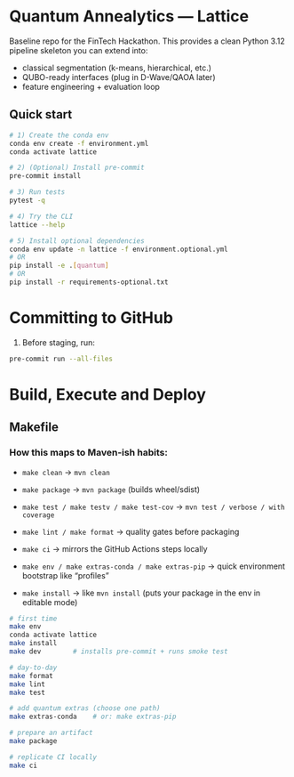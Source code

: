 # Quantum Annealytics — Lattice

Baseline repo for the FinTech Hackathon. This provides a clean Python 3.12 pipeline skeleton you can extend into:
- classical segmentation (k-means, hierarchical, etc.)
- QUBO-ready interfaces (plug in D-Wave/QAOA later)
- feature engineering + evaluation loop

## Quick start

```bash
# 1) Create the conda env
conda env create -f environment.yml
conda activate lattice

# 2) (Optional) Install pre-commit
pre-commit install

# 3) Run tests
pytest -q

# 4) Try the CLI
lattice --help

# 5) Install optional dependencies
conda env update -n lattice -f environment.optional.yml
# OR
pip install -e .[quantum]
# OR
pip install -r requirements-optional.txt
```

# Committing to GitHub

1. Before staging, run:
```bash
pre-commit run --all-files
```

# Build, Execute and Deploy
## Makefile
### How this maps to Maven-ish habits:

- ```make clean``` → ```mvn clean```

- ```make package``` → ```mvn package``` (builds wheel/sdist)

- ```make test / make testv / make test-cov``` → ```mvn test / verbose / with coverage```

- ```make lint / make format``` → quality gates before packaging

- ```make ci``` → mirrors the GitHub Actions steps locally

- ```make env / make extras-conda / make extras-pip``` → quick environment bootstrap like “profiles”

- ```make install``` → like ```mvn install``` (puts your package in the env in editable mode)

```bash
# first time
make env
conda activate lattice
make install
make dev        # installs pre-commit + runs smoke test

# day-to-day
make format
make lint
make test

# add quantum extras (choose one path)
make extras-conda    # or: make extras-pip

# prepare an artifact
make package

# replicate CI locally
make ci
```
